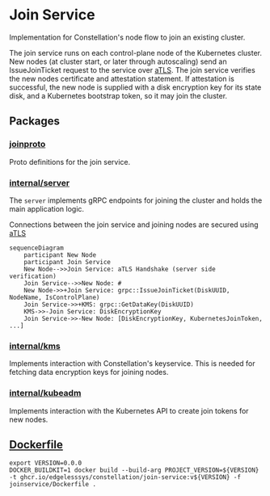# Join Service

Implementation for Constellation's node flow to join an existing cluster.

The join service runs on each control-plane node of the Kubernetes cluster.
New nodes (at cluster start, or later through autoscaling) send an IssueJoinTicket request to the service over [aTLS](../internal/atls/).
The join service verifies the new nodes certificate and attestation statement.
If attestation is successful, the new node is supplied with a disk encryption key for its state disk, and a Kubernetes bootstrap token, so it may join the cluster.

## Packages

### [joinproto](./joinproto/)

Proto definitions for the join service.

### [internal/server](./internal/server/)

The `server` implements gRPC endpoints for joining the cluster and holds the main application logic.

Connections between the join service and joining nodes are secured using [aTLS](../internal/atls/README.md)

```mermaid
sequenceDiagram
    participant New Node
    participant Join Service
    New Node-->>Join Service: aTLS Handshake (server side verification)
    Join Service-->>New Node: #
    New Node->>+Join Service: grpc::IssueJoinTicket(DiskUUID, NodeName, IsControlPlane)
    Join Service->>+KMS: grpc::GetDataKey(DiskUUID)
    KMS->>-Join Service: DiskEncryptionKey
    Join Service->>-New Node: [DiskEncryptionKey, KubernetesJoinToken, ...]
```

### [internal/kms](./internal/kms/)

Implements interaction with Constellation's keyservice.
This is needed for fetching data encryption keys for joining nodes.

### [internal/kubeadm](./internal/kubeadm/)

Implements interaction with the Kubernetes API to create join tokens for new nodes.

## [Dockerfile](./Dockerfile)

```shell
export VERSION=0.0.0
DOCKER_BUILDKIT=1 docker build --build-arg PROJECT_VERSION=${VERSION} -t ghcr.io/edgelesssys/constellation/join-service:v${VERSION} -f joinservice/Dockerfile .
```
